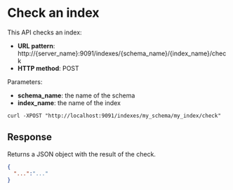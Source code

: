 # Check an index

This API checks an index:

- **URL pattern**: http://{server_name}:9091/indexes/{schema_name}/{index_name}/check
- **HTTP method**: POST

Parameters:

- **schema_name**: the name of the schema
- **index_name**: the name of the index

```shell
curl -XPOST "http://localhost:9091/indexes/my_schema/my_index/check"
```

## Response

Returns a JSON object with the result of the check.

```json
{
  "...":"..."
}
```
